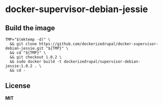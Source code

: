 # docker-supervisor-debian-jessie

## Build the image

    TMP="$(mktemp -d)" \
      && git clone https://github.com/dockerizedrupal/docker-supervisor-debian-jessie.git "${TMP}" \
      && cd "${TMP}" \
      && git checkout 1.0.2 \
      && sudo docker build -t dockerizedrupal/supervisor-debian-jessie:1.0.2 . \
      && cd -

## License

**MIT**
